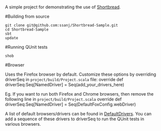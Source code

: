 A simple project for demonstrating the use of [Shortbread](http://github.com/ssanj/Shortbread).

#Building from source

    git clone git@github.com:ssanj/Shortbread-Sample.git
    cd Shortbread-Sample
    sbt
    update

#Running QUnit tests

    shob

#Browser    

 Uses the Firefox browser by default. Customize these options by overriding driverSeq in `project/build/Project.scala` file:
    override def driverSeq:Seq[NamedDriver] = Seq(add_your_drivers_here) 
    
Eg. If you want to run both Firefox and Chrome browsers, then remove the following line in `project/build/Project.scala`
    override def driverSeq:Seq[NamedDriver] = Seq(DefaultFoxConfig.webDriver)

A list of default browsers/drivers can be found in [DefaultDrivers](Shortbread/blob/master/src/main/scala/DefaultDrivers.scala). You can add a sequence of these drivers to driverSeq to run the QUnit tests in various browsers.
